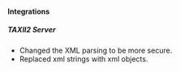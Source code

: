
#### Integrations
##### TAXII2 Server
- Changed the XML parsing to be more secure.
- Replaced xml strings with xml objects.
